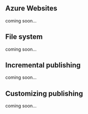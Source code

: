 ﻿<properties
	pageTitle="Publishing"
	description="bla bla bla"
	slug="publishing"
	keywords="css, html, javascript"
/>

## Azure Websites
coming soon...

## File system
coming soon...

## Incremental publishing
coming soon...

## Customizing publishing
coming soon...